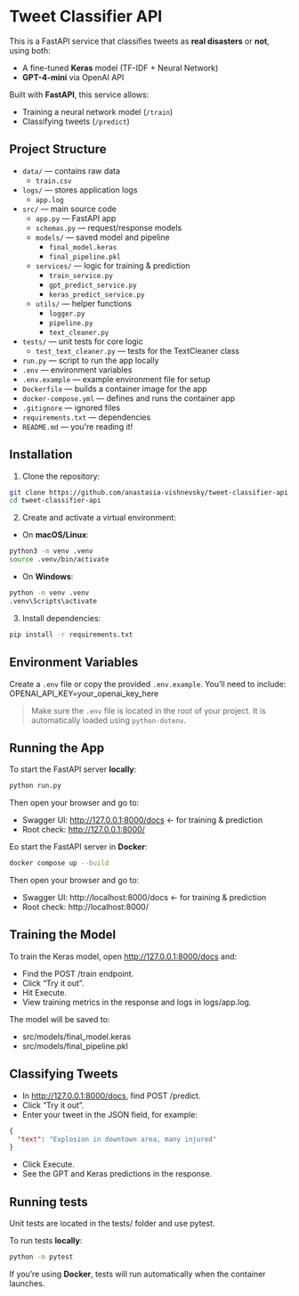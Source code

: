 # Tweet Classifier API

This is a FastAPI service that classifies tweets as **real disasters** or **not**, using both:
- A fine-tuned **Keras** model (TF-IDF + Neural Network)
- **GPT-4-mini** via OpenAI API

Built with **FastAPI**, this service allows:
- Training a neural network model (`/train`)
- Classifying tweets (`/predict`)

##  Project Structure

- `data/` — contains raw data  
  - `train.csv`
- `logs/` — stores application logs  
  - `app.log`
- `src/` — main source code  
  - `app.py` — FastAPI app  
  - `schemas.py` — request/response models  
  - `models/` — saved model and pipeline  
    - `final_model.keras`  
    - `final_pipeline.pkl`  
  - `services/` — logic for training & prediction  
    - `train_service.py`  
    - `gpt_predict_service.py`  
    - `keras_predict_service.py`  
  - `utils/` — helper functions  
    - `logger.py`  
    - `pipeline.py`  
    - `text_cleaner.py`
- `tests/` — unit tests for core logic
  - `test_text_cleaner.py` — tests for the TextCleaner class
- `run.py` — script to run the app locally
- `.env` — environment variables  
- `.env.example` — example environment file for setup 
- `Dockerfile` — builds a container image for the app
- `docker-compose.yml` — defines and runs the container app
- `.gitignore` — ignored files  
- `requirements.txt` — dependencies  
- `README.md` — you're reading it!

##  Installation

1. Clone the repository:

```bash
git clone https://github.com/anastasia-vishnevsky/tweet-classifier-api.git
cd tweet-classifier-api
````

2. Create and activate a virtual environment:

- On **macOS/Linux**:

```bash
python3 -m venv .venv
source .venv/bin/activate
```

- On **Windows**:
```bash
python -m venv .venv
.venv\Scripts\activate
```
3. Install dependencies:
```bash
pip install -r requirements.txt
```

## Environment Variables

Create a `.env` file or copy the provided `.env.example`. You’ll need to include:
OPENAI_API_KEY=your_openai_key_here

> Make sure the `.env` file is located in the root of your project. It is automatically loaded using `python-dotenv`.

## Running the App

To start the FastAPI server **locally**:

```bash
python run.py
```
Then open your browser and go to:
- Swagger UI: http://127.0.0.1:8000/docs ←  for training & prediction
- Root check: http://127.0.0.1:8000/

Еo start the FastAPI server in **Docker**:

```bash
docker compose up --build
```
Then open your browser and go to:
- Swagger UI: http://localhost:8000/docs ←  for training & prediction
- Root check: http://localhost:8000/

## Training the Model

To train the Keras model, open http://127.0.0.1:8000/docs and:
- Find the POST /train endpoint.
- Click “Try it out”.
- Hit Execute.
- View training metrics in the response and logs in logs/app.log.

The model will be saved to:
- src/models/final_model.keras
- src/models/final_pipeline.pkl

## Classifying Tweets

- In http://127.0.0.1:8000/docs, find POST /predict.
- Click “Try it out”.
- Enter your tweet in the JSON field, for example:
```json
{
  "text": "Explosion in downtown area, many injured"
}
```
- Click Execute.
- See the GPT and Keras predictions in the response.

## Running tests

Unit tests are located in the tests/ folder and use pytest.

To run tests **locally**:
```bash
python -m pytest
```
If you’re using **Docker**, tests will run automatically when the container launches.


